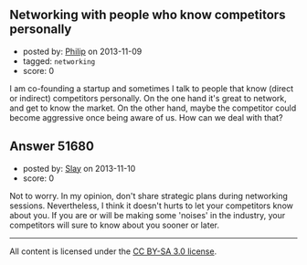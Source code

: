 ## Networking with people who know competitors personally

- posted by: [Philip](https://stackexchange.com/users/-1/5812-philip) on 2013-11-09
- tagged: `networking`
- score: 0

<p>I am co-founding a startup and sometimes I talk to people that know (direct or indirect) competitors personally.  On the one hand it's great to network, and get to know the market.  On the other hand, maybe the competitor could become aggressive once being aware of us.  How can we deal with that?</p>



## Answer 51680

- posted by: [Slay](https://stackexchange.com/users/-1/14781-slay) on 2013-11-10
- score: 0

<p>Not to worry. In my opinion, don't share strategic plans during networking sessions. Nevertheless, I think it doesn't hurts to let your competitors know about you. If you are or will be making some 'noises' in the industry, your competitors will sure to know about you sooner or later.</p>




---

All content is licensed under the [CC BY-SA 3.0 license](https://creativecommons.org/licenses/by-sa/3.0/).
